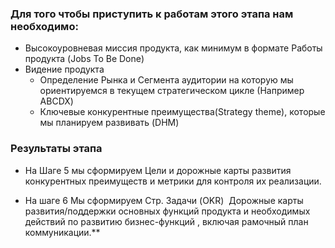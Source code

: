 ### Для того чтобы приступить к работам этого этапа нам необходимо:

* Высокоуровневая миссия продукта, как минимум в формате Работы продукта (Jobs To Be Done)
* Видение продукта 
  * Определение Рынка и Сегмента аудитории на которую мы ориентируемся в текущем стратегическом цикле (Например ABCDX)
  * Ключевые конкурентные преимущества(Strategy theme), которые мы планируем развивать (DHM)

### Результаты этапа

* На Шаге 5 мы сформируем Цели и дорожные карты развития конкурентных преимуществ и метрики для контроля их реализации.

* На шаге 6 Мы сформируем Стр. Задачи (OKR)  Дорожные карты развития/поддержки основных функций продукта и необходимых действий по развитию бизнес-функций , включая рамочный план коммуникации.\*\*
